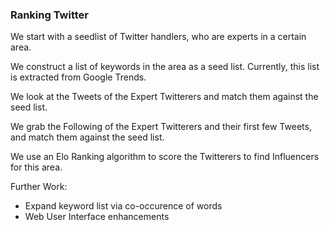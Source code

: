### Ranking Twitter

We start with a seedlist of Twitter handlers, who are experts in a certain area.

We construct a list of keywords in the area as a seed list. Currently, this list is extracted from Google Trends. 

We look at the Tweets of the Expert Twitterers and match them against the seed list.

We grab the Following of the Expert Twitterers and their first few Tweets, and match them against the seed list.

We use an Elo Ranking algorithm to score the Twitterers to find Influencers for this area.

Further Work: 
- Expand keyword list via co-occurence of words 
- Web User Interface enhancements 